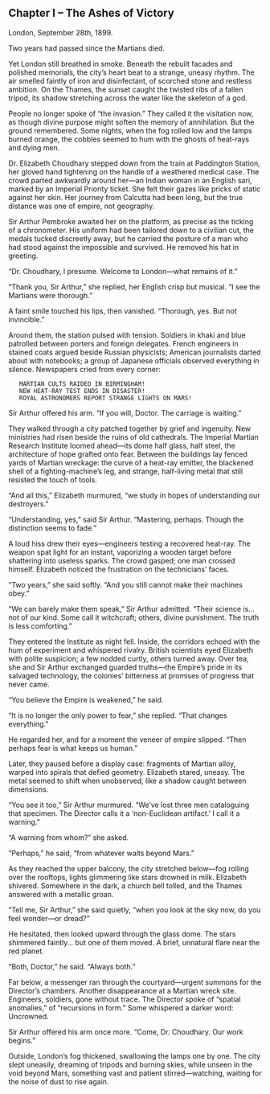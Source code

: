 ## Chapter I – The Ashes of Victory

London, September 28th, 1899.

Two years had passed since the Martians died.

Yet London still breathed in smoke. Beneath the rebuilt facades and polished memorials, the city’s heart beat to a strange, uneasy rhythm. The air smelled faintly of iron and disinfectant, of scorched stone and restless ambition. On the Thames, the sunset caught the twisted ribs of a fallen tripod, its shadow stretching across the water like the skeleton of a god.

People no longer spoke of “the invasion.” They called it the visitation now, as though divine purpose might soften the memory of annihilation. But the ground remembered. Some nights, when the fog rolled low and the lamps burned orange, the cobbles seemed to hum with the ghosts of heat-rays and dying men.

Dr. Elizabeth Choudhary stepped down from the train at Paddington Station, her gloved hand tightening on the handle of a weathered medical case. The crowd parted awkwardly around her—an Indian woman in an English sari, marked by an Imperial Priority ticket. She felt their gazes like pricks of static against her skin. Her journey from Calcutta had been long, but the true distance was one of empire, not geography.

Sir Arthur Pembroke awaited her on the platform, as precise as the ticking of a chronometer. His uniform had been tailored down to a civilian cut, the medals tucked discreetly away, but he carried the posture of a man who had stood against the impossible and survived. He removed his hat in greeting.

“Dr. Choudhary, I presume. Welcome to London—what remains of it.”

“Thank you, Sir Arthur,” she replied, her English crisp but musical. “I see the Martians were thorough.”

A faint smile touched his lips, then vanished. “Thorough, yes. But not invincible.”

Around them, the station pulsed with tension. Soldiers in khaki and blue patrolled between porters and foreign delegates. French engineers in stained coats argued beside Russian physicists; American journalists darted about with notebooks; a group of Japanese officials observed everything in silence. Newspapers cried from every corner:

```
   MARTIAN CULTS RAIDED IN BIRMINGHAM!
   NEW HEAT-RAY TEST ENDS IN DISASTER!
   ROYAL ASTRONOMERS REPORT STRANGE LIGHTS ON MARS!
```

Sir Arthur offered his arm. “If you will, Doctor. The carriage is waiting.”

They walked through a city patched together by grief and ingenuity. New ministries had risen beside the ruins of old cathedrals. The Imperial Martian Research Institute loomed ahead—its dome half glass, half steel, the architecture of hope grafted onto fear. Between the buildings lay fenced yards of Martian wreckage: the curve of a heat-ray emitter, the blackened shell of a fighting-machine’s leg, and strange, half-living metal that still resisted the touch of tools.

“And all this,” Elizabeth murmured, “we study in hopes of understanding our destroyers.”

“Understanding, yes,” said Sir Arthur. “Mastering, perhaps. Though the distinction seems to fade.”

A loud hiss drew their eyes—engineers testing a recovered heat-ray. The weapon spat light for an instant, vaporizing a wooden target before shattering into useless sparks. The crowd gasped; one man crossed himself. Elizabeth noticed the frustration on the technicians’ faces.

“Two years,” she said softly. “And you still cannot make their machines obey.”

“We can barely make them speak,” Sir Arthur admitted. “Their science is…not of our kind. Some call it witchcraft; others, divine punishment. The truth is less comforting.”

They entered the Institute as night fell. Inside, the corridors echoed with the hum of experiment and whispered rivalry. British scientists eyed Elizabeth with polite suspicion; a few nodded curtly, others turned away. Over tea, she and Sir Arthur exchanged guarded truths—the Empire’s pride in its salvaged technology, the colonies’ bitterness at promises of progress that never came.

“You believe the Empire is weakened,” he said.

“It is no longer the only power to fear,” she replied. “That changes everything.”

He regarded her, and for a moment the veneer of empire slipped. “Then perhaps fear is what keeps us human.”

Later, they paused before a display case: fragments of Martian alloy, warped into spirals that defied geometry. Elizabeth stared, uneasy. The metal seemed to shift when unobserved, like a shadow caught between dimensions.

“You see it too,” Sir Arthur murmured. “We’ve lost three men cataloguing that specimen. The Director calls it a ‘non-Euclidean artifact.’ I call it a warning.”

“A warning from whom?” she asked.

“Perhaps,” he said, “from whatever waits beyond Mars.”

As they reached the upper balcony, the city stretched below—fog rolling over the rooftops, lights glimmering like stars drowned in milk. Elizabeth shivered. Somewhere in the dark, a church bell tolled, and the Thames answered with a metallic groan.

“Tell me, Sir Arthur,” she said quietly, “when you look at the sky now, do you feel wonder—or dread?”

He hesitated, then looked upward through the glass dome. The stars shimmered faintly… but one of them moved. A brief, unnatural flare near the red planet.

“Both, Doctor,” he said. “Always both.”

Far below, a messenger ran through the courtyard—urgent summons for the Director’s chambers. Another disappearance at a Martian wreck site. Engineers, soldiers, gone without trace. The Director spoke of “spatial anomalies,” of “recursions in form.” Some whispered a darker word: Uncrowned.

Sir Arthur offered his arm once more. “Come, Dr. Choudhary. Our work begins.”

Outside, London’s fog thickened, swallowing the lamps one by one. The city slept uneasily, dreaming of tripods and burning skies, while unseen in the void beyond Mars, something vast and patient stirred—watching, waiting for the noise of dust to rise again.